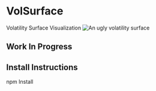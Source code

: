 # VolSurface
Volatility Surface Visualization
![An ugly volatility surface](hyobyun/VolSurface/blob/master/screenshot.png)

## Work In Progress

## Install Instructions
npm Install
